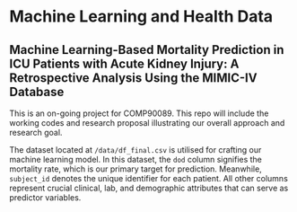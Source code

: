 # Machine Learning and Health Data
## Machine Learning-Based Mortality Prediction in ICU Patients with Acute Kidney Injury: A Retrospective Analysis Using the MIMIC-IV Database
This is an on-going project for COMP90089. This repo will include the working codes and research proposal illustrating our overall approach and research goal. 

The dataset located at `/data/df_final.csv` is utilised for crafting our machine learning model. In this dataset, the `dod` column signifies the mortality rate, which is our primary target for prediction. Meanwhile, `subject_id` denotes the unique identifier for each patient. All other columns represent crucial clinical, lab, and demographic attributes that can serve as predictor variables. 

